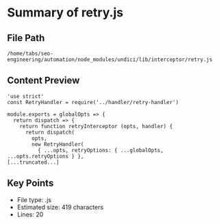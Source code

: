 # Summary of retry.js
  
## File Path
`/home/tabs/seo-engineering/automation/node_modules/undici/lib/interceptor/retry.js`

## Content Preview
```
'use strict'
const RetryHandler = require('../handler/retry-handler')

module.exports = globalOpts => {
  return dispatch => {
    return function retryInterceptor (opts, handler) {
      return dispatch(
        opts,
        new RetryHandler(
          { ...opts, retryOptions: { ...globalOpts, ...opts.retryOptions } },
[...truncated...]
```

## Key Points
- File type: .js
- Estimated size: 419 characters
- Lines: 20
